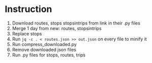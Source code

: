 # Instruction

1. Download routes, stops stopsintrips from link in their .py files
2. Merge 1 day from new: routes, stopsintrips
3. Replace stops
4. Run `jq -c . < routes.json >> out.json` on every file to minify it
5. Run compress_downloaded.py
6. Remove downloaded json files
7. Run .py files for stops, routes, trips
